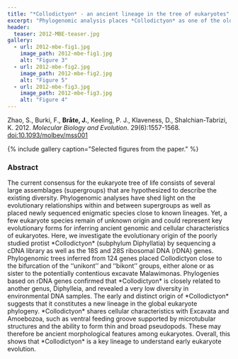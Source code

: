 ```yaml
---
title: "*Collodictyon* - an ancient lineage in the tree of eukaryotes"
excerpt: "Phylogenomic analysis places *Collodictyon* as one of the oldest lineages in the Tree of Life."
header:
  teaser: 2012-MBE-teaser.jpg
gallery:
  - url: 2012-mbe-fig1.jpg
    image_path: 2012-mbe-fig1.jpg
    alt: "Figure 3"
  - url: 2012-mbe-fig2.jpg
    image_path: 2012-mbe-fig2.jpg
    alt: "Figure 5"
  - url: 2012-mbe-fig3.jpg
    image_path: 2012-mbe-fig3.jpg
    alt: "Figure 4"
---
```


Zhao, S., Burki, F., **Bråte, J.**, Keeling, P. J., Klaveness, D., Shalchian-Tabrizi, K. 2012. *Molecular Biology and Evolution*. 29(6):1557-1568. [doi:10.1093/molbev/mss001](http://mbe.oxfordjournals.org/content/29/6/1557)

{% include gallery caption="Selected figures from the paper." %}


<h3>Abstract</h3>
The current consensus for the eukaryote tree of life consists of several large assemblages (supergroups) that are hypothesized to describe the existing diversity. Phylogenomic analyses have shed light on the evolutionary relationships within and between supergroups as well as placed newly sequenced enigmatic species close to known lineages. Yet, a few eukaryote species remain of unknown origin and could represent key evolutionary forms for inferring ancient genomic and cellular characteristics of eukaryotes. Here, we investigate the evolutionary origin of the poorly studied protist *Collodictyon* (subphylum Diphyllatia) by sequencing a cDNA library as well as the 18S and 28S ribosomal DNA (rDNA) genes. Phylogenomic trees inferred from 124 genes placed Collodictyon close to the bifurcation of the ‘‘unikont’’ and ‘‘bikont’’ groups, either alone or as sister to the potentially contentious excavate Malawimonas. Phylogenies based on rDNA genes confirmed that *Collodictyon* is closely related to another genus, Diphylleia, and revealed a very low diversity in environmental DNA samples. The early and distinct origin of *Collodictyon* suggests that it constitutes a new lineage in the global eukaryote phylogeny. *Collodictyon* shares cellular characteristics with Excavata and Amoebozoa, such as ventral feeding groove supported by microtubular structures and the ability to form thin and broad pseudopods. These may therefore be ancient morphological features among eukaryotes. Overall, this shows that *Collodictyon* is a key lineage to understand early eukaryote evolution.

